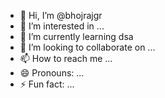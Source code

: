 - 👋 Hi, I’m @bhojrajgr
- 👀 I’m interested in ...
- 🌱 I’m currently learning dsa
- 💞️ I’m looking to collaborate on ...
- 📫 How to reach me ...
- 😄 Pronouns: ...
- ⚡ Fun fact: ...

<!---
bhojrajgr/bhojrajgr is a ✨ special ✨ repository because its `README.md` (this file) appears on your GitHub profile.
You can click the Preview link to take a look at your changes.
--->
